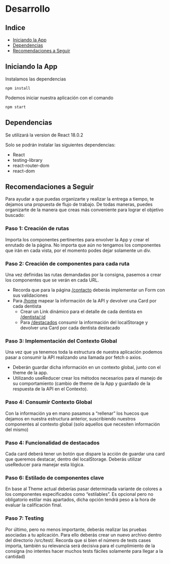 # Desarrollo

## Indice
* [Iniciando la App](#iniciando-la-app)
* [Dependencias](#dependencias)
* [Recomendaciones a Seguir](#recomendaciones-a-seguir)

## Iniciando la App

Instalamos las dependencias

`npm install`

Podemos iniciar nuestra aplicación con el comando

`npm start`

## Dependencias

Se utilizará la version de React 18.0.2 

Solo se podrán instalar las siguientes dependencias:
* React
* testing-library
* react-router-dom
* react-dom


## Recomendaciones a Seguir

Para ayudar a que puedas organizarte y realizar la entrega a tiempo, te dejamos una propuesta de flujo de trabajo. De todas maneras, puedes organizarte de la manera que creas más conveniente para lograr el objetivo buscado:


### Paso 1: Creación de rutas 

Importa los componentes pertinentes para envolver la App y crear el enrutado de la página. No importa que aún no tengamos los componentes que irán en cada vista, por el momento podes dejar solamente un div.


### Paso 2: Creación de componentes para cada ruta

Una vez definidas las rutas demandadas por la consigna, pasemos a crear los componentes que se verán en cada URL. 
* Recorda que para la página [/contacto](/docs/funcionalidades.md#pagina-2-contacto) deberás implementar un Form con sus validaciones
* Para [/home](/docs/funcionalidades.md#pagina-1-inicio-home) mapear la información de la API y devolver una Card por cada dentista
  * Crear un Link dinámico para el detalle de cada dentista en [/dentista/:id](/docs/funcionalidades.md#pagina-3-detalle-dentista)
  * Para [/destacados](/docs/funcionalidades.md#pagina-4-destacados) consumir la información del localStorage y devolver una Card por cada dentista destacado

### Paso 3: Implementación del Contexto Global
Una vez que ya tenemos toda la estructura de nuestra aplicación podemos pasar a consumir la API realizando una llamada por fetch o axios. 
* Deberán guardar dicha información en un contexto global, junto con el theme de la app.  
* Utilizando useReducer crear los métodos necesarios para el manejo de su comportamiento (cambio de theme de la App y guardado de la respuesta de la API en el Contexto).

### Paso 4: Consumir  Contexto Global
Con la información ya en mano pasamos a “rellenar” los huecos que dejamos en nuestra estructura anterior, suscribiendo nuestros componentes al contexto global (solo aquellos que necesiten información del mismo)

### Paso 4: Funcionalidad de destacados
Cada card deberá tener un botón que dispare la acción de guardar una card que queremos destacar, dentro del localStorage. Deberás utilizar useReducer para manejar esta lógica.

### Paso 6: Estilado de componentes clave 
En base al Theme actual deberías pasar determinada variante de colores a los componentes especificados como “estilables”. Es opcional pero no obligatorio estilar más apartados, dicha opción tendrá peso a la hora de evaluar la calificación final.

### Paso 7: Testing
Por último, pero no menos importante, deberás realizar las pruebas asociadas a tu aplicación. Para ello deberás crear un nuevo archivo dentro del directorio /src/test/. Recorda que si bien el número de tests cases importa, también su relevancia será decisiva para el cumplimiento de la consigna (no intentes hacer muchos tests fáciles solamente para llegar a la cantidad)





